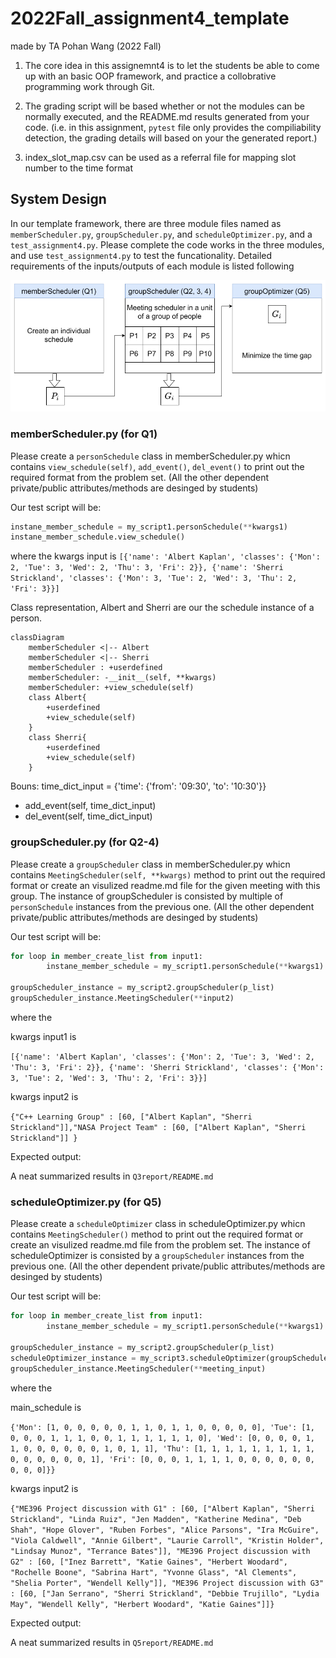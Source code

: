# 2022Fall_assignment4_template
made by TA Pohan Wang (2022 Fall)

1. The core idea in this assignemnt4 is to let the students be able to come up with an basic OOP framework, and practice a collobrative programming work through Git.

2. The grading script will be based whether or not the modules can be normally executed, and the README.md results generated from your code. (i.e. in this assignment, `pytest` file only provides the compiliability detection, the grading details will based on your the generated report.)

3. index_slot_map.csv can be used as a referral file for mapping slot number to the time format

## System Design

In our template framework, there are three module files named as `memberScheduler.py`, `groupScheduler.py`, and `scheduleOptimizer.py`, and a `test_assignment4.py`. Please complete the code works in the three modules, and use `test_assignment4.py` to test the funcationality. Detailed requirements of the inputs/outputs of each module is listed following

![](figs/system_design.png)

### memberScheduler.py (for Q1)

Please create a `personSchedule` class in memberScheduler.py whicn contains `view_schedule(self)`, `add_event()`, `del_event()` to print out the required format from the problem set. (All the other dependent private/public attributes/methods are desinged by students)

Our test script will be:

```python
instane_member_schedule = my_script1.personSchedule(**kwargs1)
instane_member_schedule.view_schedule()
```

where the kwargs input is `[{'name': 'Albert Kaplan', 'classes': {'Mon': 2, 'Tue': 3, 'Wed': 2, 'Thu': 3, 'Fri': 2}},
    {'name': 'Sherri Strickland', 'classes': {'Mon': 3, 'Tue': 2, 'Wed': 3, 'Thu': 2, 'Fri': 3}}]`

Class representation, Albert and Sherri are our the schedule instance of a person.

```mermaid
classDiagram
    memberScheduler <|-- Albert
    memberScheduler <|-- Sherri
    memberScheduler : +userdefined
    memberScheduler: -__init__(self, **kwargs)
    memberScheduler: +view_schedule(self)
    class Albert{
        +userdefined
        +view_schedule(self)
    }
    class Sherri{
        +userdefined
        +view_schedule(self)
    }
```

Bouns:
time_dict_input = {'time': {'from': '09:30', 'to': '10:30'}}
- add_event(self, time_dict_input)
- del_event(self, time_dict_input)

### groupScheduler.py (for Q2-4)

Please create a `groupScheduler` class in memberScheduler.py whicn contains `MeetingScheduler(self, **kwargs)` method to print out the required format or create an visulized readme.md file for the given meeting with this group. The instance of groupScheduler is consisted by multiple of `personSchedule` instances from the previous one. (All the other dependent private/public attributes/methods are desinged by students)

Our test script will be:

```python
for loop in member_create_list from input1:
        instane_member_schedule = my_script1.personSchedule(**kwargs1)

groupScheduler_instance = my_script2.groupScheduler(p_list)
groupScheduler_instance.MeetingScheduler(**input2)
```

where the 

kwargs input1 is 

`[{'name': 'Albert Kaplan', 'classes': {'Mon': 2, 'Tue': 3, 'Wed': 2, 'Thu': 3, 'Fri': 2}},
    {'name': 'Sherri Strickland', 'classes': {'Mon': 3, 'Tue': 2, 'Wed': 3, 'Thu': 2, 'Fri': 3}}]`

kwargs input2 is

`{"C++ Learning Group" : [60, ["Albert Kaplan", "Sherri Strickland"]],"NASA Project Team" : [60, ["Albert Kaplan", "Sherri Strickland"]] }`


Expected output:

A neat summarized results in `Q3report/README.md`


### scheduleOptimizer.py (for Q5)

Please create a `scheduleOptimizer` class in scheduleOptimizer.py whicn contains `MeetingScheduler()` method to print out the required format or create an visulized readme.md file from the problem set. The instance of scheduleOptimizer is consisted by a `groupScheduler` instances from the previous one. (All the other dependent private/public attributes/methods are desinged by students)

Our test script will be:

```python
for loop in member_create_list from input1:
        instane_member_schedule = my_script1.personSchedule(**kwargs1)

groupScheduler_instance = my_script2.groupScheduler(p_list)
scheduleOptimizer_instance = my_script3.scheduleOptimizer(groupScheduler_instance, main_schedule)
groupScheduler_instance.MeetingScheduler(**meeting_input)
```

where the 

main_schedule is 

`{'Mon': [1, 0, 0, 0, 0, 0, 1, 1, 0, 1, 1, 0, 0, 0, 0, 0],
    'Tue': [1, 0, 0, 0, 1, 1, 1, 0, 0, 1, 1, 1, 1, 1, 1, 0],
    'Wed': [0, 0, 0, 0, 1, 1, 0, 0, 0, 0, 0, 0, 1, 0, 1, 1],
    'Thu': [1, 1, 1, 1, 1, 1, 1, 1, 1, 0, 0, 0, 0, 0, 0, 1],
    'Fri': [0, 0, 0, 1, 1, 1, 1, 0, 0, 0, 0, 0, 0, 0, 0, 0]}}`

kwargs input2 is

`{"ME396 Project discussion with G1" : [60, ["Albert Kaplan", "Sherri Strickland", "Linda Ruiz", "Jen Madden", "Katherine Medina", "Deb Shah", "Hope Glover", "Ruben Forbes", "Alice Parsons", "Ira McGuire", "Viola Caldwell", "Annie Gilbert", "Laurie Carroll", "Kristin Holder", "Lindsay Munoz", "Terrance Bates"]],
    "ME396 Project discussion with G2" : [60, ["Inez Barrett", "Katie Gaines", "Herbert Woodard", "Rochelle Boone", "Sabrina Hart", "Yvonne Glass", "Al Clements", "Shelia Porter", "Wendell Kelly"]],
    "ME396 Project discussion with G3" : [60, ["Jan Serrano", "Sherri Strickland", "Debbie Trujillo", "Lydia May", "Wendell Kelly", "Herbert Woodard", "Katie Gaines"]]}`


Expected output:

A neat summarized results in `Q5report/README.md`